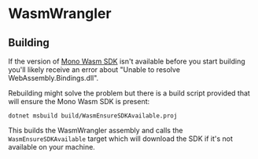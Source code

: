 # WasmWrangler



## Building

If the version of [Mono Wasm SDK](https://github.com/mono/mono/tree/master/sdks/wasm) isn't available
before you start building you'll likely receive an error about "Unable to resolve WebAssembly.Bindings.dll".

Rebuilding might solve the problem but there is a build script provided that will ensure the Mono Wasm SDK
is present:

```
dotnet msbuild build/WasmEnsureSDKAvailable.proj
```

This builds the WasmWrangler assembly and calls the `WasmEnsureSDKAvailable` target which will download the
SDK if it's not available on your machine.
